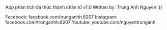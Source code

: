 App phân tích đa thức thành nhân tử v1.0
Written by: Trung Anh Nguyen :))

Facebook: facebook.com/trunganhh.6207
Instagram: facebook.com/trunganhh.6207
Youtube: youtube.com/nguyentrunganh
